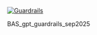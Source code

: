[![Guardrails](https://github.com/venk2030/BAS_gpt_guardrails_sep2025/actions/workflows/guard.yml/badge.svg)](https://github.com/venk2030/BAS_gpt_guardrails_sep2025/actions/workflows/guard.yml)

BAS_gpt_guardrails_sep2025

<!-- commented by nk -->

